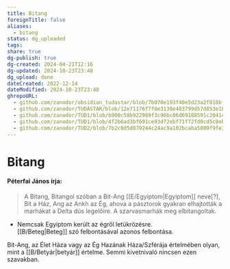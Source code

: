 ```yaml
---
title: Bitang
foreignTitle: false
aliases:
  - bitang
status: dg_uploaded
tags:
share: true
dg-publish: true
dg-created: 2024-04-21T12:16
dg-updated: 2024-10-23T23:48
dg_upload: done
dateCreated: 2022-12-14
dateModified: 2024-10-23T23:48
ghrepoURL:
  - github.com/zanodor/obsidian_tudastar/blob/7b070e193f40e5d23a2f818bf803593fb05aaed9/B/Bitang.md
  - github.com/zanodor/TUDASTAR/blob/12e71176f7f0e3138e483799d57d853e1bed8a4e/B/Bitang.md
  - github.com/zanodor/TUD1/blob/b900c58b922989f3c96bc06d69188591c2041c82/B/Bitang.md
  - github.com/zanodor/TUD1/blob/4f2b6ad3bf691ce93d72ebf71f72fd0cd5c8eb69/B/Bitang.md
  - github.com/zanodor/TUD2/blob/7b2c0d5d879244c24ac9a102bcaba5009f9fe3a5/B/Bitang.md
---
```


# Bitang

#### Péterfai János írja:

> A Bitang, Bitangol szóban a Bit-Ang [[E/Egyiptom\|Egyiptom]] neve\[?\], Bit a Ház, Ang az Ankh az Ég, ahova a pásztorok gyakran elhajtották a marhákat a Delta dús legelőire. A szarvasmarhák meg elbitangoltak.  
- Nemcsak Egyiptom került az égről letükrözésre.  
[[B/Beteg\|Beteg]] szó felbontásával azonos felbontása.  

Bit-Ang, az Élet Háza vagy az Ég Hazának Háza/Szférája értelmében olyan, mint a [[B/Betyár\|betyár]] értelme. Semmi kivetnivaló nincsen ezen szavakban.  
